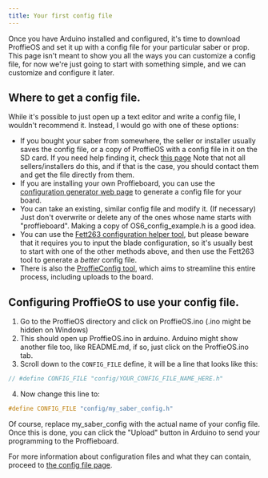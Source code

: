 ```yaml
---
title: Your first config file
---
```


Once you have Arduino installed and configured, it's time to download ProffieOS and set it up with a config file for your particular saber or prop. This page isn't meant to show you all the ways you can customize a config file, for now we're just going to start with something simple, and we can customize and configure it later.

## Where to get a config file.
While it's possible to just open up a text editor and write a config file, I wouldn't recommend it. Instead, I would go with one of these options:

* If you bought your saber from somewhere, the seller or installer usually saves the config file, or a copy of ProffieOS with a config file in it on the SD card. If you need help finding it, check [this page](/config/get-from-sd-card.html) Note that not all sellers/installers do this, and if that is the case, you should contact them and get the file directly from them.
* If you are installing your own Proffieboard, you can use the [configuration generator web page](/config/generator.html) to generate a config file for your board.
* You can take an existing, similar config file and modify it. (If necessary) Just don't overwrite or delete any of the ones whose name starts with "proffieboard". Making a copy of OS6_config_example.h is a good idea.
* You can use the [Fett263 configuration helper tool](https://www.fett263.com/fett263-os7-config-helper.html), but please beware that it requires you to input the blade configuration, so it's usually best to start with one of the other methods above, and then use the Fett263 tool to generate a *better* config file.
* There is also the [ProffieConfig tool](https://github.com/ryancog/ProffieConfig), which aims to streamline this entire process, including uploads to the board.


## Configuring ProffieOS to use your config file.

1. Go to the ProffieOS directory and click on ProffieOS.ino (.ino might be hidden on Windows)
2. This should open up ProffieOS.ino in arduino. Arduino might show another file too, like README.md, if so, just click on the ProffieOS.ino tab.
3. Scroll down to the `CONFIG_FILE` define, it will be a line that looks like this:

```cpp
// #define CONFIG_FILE "config/YOUR_CONFIG_FILE_NAME_HERE.h"
```

4. Now change this line to:
```cpp
#define CONFIG_FILE "config/my_saber_config.h"
```
Of course, replace my_saber_config with the actual name of your config file.  
Once this is done, you can click the "Upload" button in Arduino to send your programming to the Proffieboard.

For more information about configuration files and what they can contain, proceed to [the config file page](/config/the-config-file.html).
